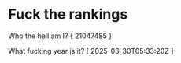 # Fuck the rankings

Who the hell am I?
{ 21047485 }

What fucking year is it?
[ 2025-03-30T05:33:20Z ]
